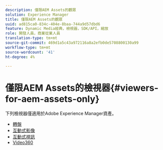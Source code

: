 ```yaml
---
description: 僅限AEM Assets的觀眾
solution: Experience Manager
title: 僅限AEM Assets的觀眾
uuid: ad815ca0-834c-404e-8baa-744a9d57dbd6
feature: Dynamic Media經典，檢視器，SDK/API，縮放
role: 開發人員，商業從業人員
translation-type: tm+mt
source-git-commit: 469d1a5c43a972116a8a2efb0de5708800130a99
workflow-type: tm+mt
source-wordcount: '41'
ht-degree: 4%

---
```



# 僅限AEM Assets的檢視器{#viewers-for-aem-assets-only}

下列檢視器僅適用於Adobe Experience Manager資產。

* [轉盤](c-html5-aem-carousel/c-html5-aem-carousel.md)
* [互動式影像](c-html5-aem-interactive-images/c-html5-aem-interactive-images.md)
* [互動式視訊](c-html5-aem-int-video/c-html5-aem-int-video.md)
* [Video360](c-html5-aem-video360/c-html5-aem-video360.md)
